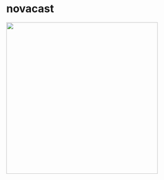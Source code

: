 novacast
========

<a href="/42am/logos/raw/master/novacast/README.md"><img src="/42am/logos/raw/master/novacast/README.md" width="400px" /></a>

